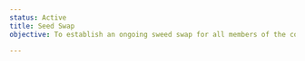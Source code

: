 ```yaml
---
status: Active
title: Seed Swap
objective: To establish an ongoing sweed swap for all members of the community.

---
```

